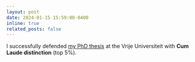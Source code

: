 ```yaml
---
layout: post
date: 2024-01-15 15:59:00-0400
inline: true
related_posts: false
---
```


I successfully defended [my PhD thesis](https://research.vu.nl/en/publications/optimisation-in-neurosymbolic-learning-systems) at the Vrije Universiteit with **Cum Laude distinction** (top 5%). 